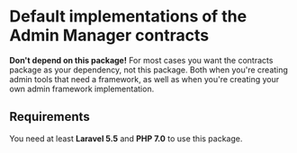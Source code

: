 # Default implementations of the Admin Manager contracts

**Don't depend on this package!**
For most cases you want the contracts package as your dependency, not this package.
Both when you're creating admin tools that need a framework,
as well as when you're creating your own admin framework implementation.    

## Requirements
You need at least **Laravel 5.5** and **PHP 7.0** to use this package.

